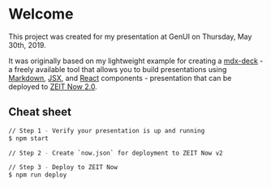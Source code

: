 # Welcome

This project was created for my presentation at GenUI on Thursday, May 30th, 2019.

It was originally based on my lightweight example for creating a [mdx-deck](https://github.com/jxnblk/mdx-deck) - a freely available tool that allows you to build presentations using [Markdown](https://daringfireball.net/projects/markdown/syntax), [JSX](https://reactjs.org/docs/introducing-jsx.htmlreac), and [React](https://reactjs.org) components - presentation that can be deployed to [ZEIT Now 2.0](https://zeit.co/now).

## Cheat sheet

```sh
// Step 1 - Verify your presentation is up and running
$ npm start

// Step 2 - Create `now.json` for deployment to ZEIT Now v2

// Step 3 - Deploy to ZEIT Now
$ npm run deploy

```
